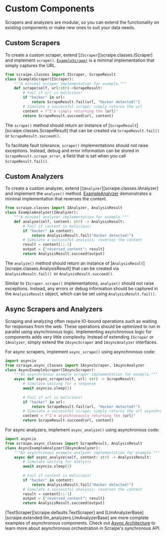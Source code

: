 # Custom Components

Scrapers and analyzers are modular, so you can extend the functionality on existing components or make new ones to suit your data needs.

## Custom Scrapers

To create a custom scraper, extend [`IScraper`][scraipe.classes.IScraper] and implement `scrape()`. [`ExampleScraper`](https://github.com/SnpM/scraipe/blob/main/scraipe/defaults/examples.py) is a minimal implementation that simply captures the URL.

```python
from scraipe.classes import IScraper, ScrapeResult
class ExampleScraper(IScraper):
    """A minimal scraper implementation for example."""
    def scrape(self, url:str)->ScrapeResult:
        # Fail if url is malicious!
        if "hacker" in url:
            return ScrapeResult.fail(url, "Hacker detected!")
        # Simulate a successful scrape; simply returns the url
        content = f"I'm simply returning the {url}"
        return ScrapeResult.succeed(url, content)
```

The `scrape()` method should return an instance of [`ScrapeResult`][scraipe.classes.ScrapeResult] that can be created via `ScrapeResult.fail() `or `ScrapeResult.succeed()`.

To facilitate fault tolerance, `scrape()` implementations should not raise exceptions. Instead, debug and error information can be stored in `ScrapeResult.scrape_error`, a field that is set when you call `ScrapeResult.fail()`.

## Custom Analyzers

To create a custom analyzer, extend [`IAnalyzer`][scraipe.classes.IAnalyzer] and implement the `analyze()` method. [ExampleAnalyzer](https://github.com/SnpM/scraipe/blob/main/scraipe/defaults/examples.py) demonstrates a minimal implementation that reverses the content.

```python
from scraipe.classes import IAnalyzer, AnalysisResult
class ExampleAnalyzer(IAnalyzer):
    """A minimal analyzer implementation for example."""
    def analyze(self, content: str) -> AnalysisResult:
        # Fail if content is malicious!
        if "hacker" in content:
            return AnalysisResult.fail("Hacker detected!")
        # Simulate a successful analysis; reverses the content
        result = content[::-1]
        output = {"reversed_content": result}
        return AnalysisResult.succeed(output)
```

The `analyze()` method should return an instance of [`AnalysisResult`][scraipe.classes.AnalysisResult] that can be created via `AnalysisResult.fail() `or `AnalysisResult.succeed()`.

Similar to `IScraper.scrape()` implementations, `analyze()` should not raise exceptions. Instead, any errors or debug information should be captured in the `AnalysisResult` object, which can be set using `AnalysisResult.fail()`.

## Async Scrapers and Analyzers

Scraping and analyzing often require IO-bound operations such as waiting for responses from the web. These operations should be optimized to run in parallel using asynchronous logic. Implementing asynchronous logic for components adds very little complexity. Instead of extending `IScraper` or `IAnalyzer`, simply extend the `IAsyncScraper` and `IAsyncAnalyzer` interfaces.

For async scrapers, implement `async_scrape()` using asynchronous code:

```python
import asyncio
from scraipe.async_classes import IAsyncScraper, IAsyncAnalyzer
class AsyncExampleScraper(IAsyncScraper):
    """An asynchronous example scraper implementation for example."""
    async def async_scrape(self, url: str) -> ScrapeResult:
        # Simulate waiting for a response
        await asyncio.sleep(1)
        
        # Fail if url is malicious!
        if "hacker" in url:
            return ScrapeResult.fail(url, "Hacker detected!")
        # Simulate a successful scrape; simply returns the url asynchronously
        content = f"I'm asynchronously returning the {url}"
        return ScrapeResult.succeed(url, content)
```

For async analyzers, implement `async_analyze()` using asynchronous code:

```python
import asyncio
from scraipe.async_classes import ScrapeResult, AnalysisResult
class AsyncExampleAnalyzer(IAsyncAnalyzer):
    """An asynchronous example analyzer implementation for example."""
    async def async_analyze(self, content: str) -> AnalysisResult:
        # Simulate waiting for analysis
        await asyncio.sleep(1)
        
        # Fail if content is malicious!
        if "hacker" in content:
            return AnalysisResult.fail("Hacker detected!")
        # Simulate a successful analysis; reverses the content
        result = content[::-1]
        output = {"reversed_content": result}
        return AnalysisResult.succeed(output)
```


[TextScraper][scraipe.defaults.TextScraper] and [LlmAnalyzerBase][scraipe.extended.llm_analyzers.LlmAnalyzerBase] are more complete examples of asynchronous components. Check out [Async Architecture](./async_architecture.md) to learn more about asynchronous orchestration in Scraipe's synchronous API.